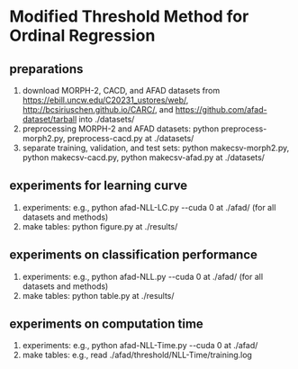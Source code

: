 # Modified Threshold Method for Ordinal Regression

## preparations
1. download MORPH-2, CACD, and AFAD datasets from https://ebill.uncw.edu/C20231_ustores/web/, http://bcsiriuschen.github.io/CARC/, and https://github.com/afad-dataset/tarball into ./datasets/
2. preprocessing MORPH-2 and AFAD datasets: python preprocess-morph2.py, preprocess-cacd.py at ./datasets/
3. separate training, validation, and test sets: python makecsv-morph2.py, python makecsv-cacd.py, python makecsv-afad.py at ./datasets/

## experiments for learning curve
1. experiments: e.g., python afad-NLL-LC.py --cuda 0 at ./afad/ (for all datasets and methods)
2. make tables: python figure.py at ./results/

## experiments on classification performance
1. experiments: e.g., python afad-NLL.py --cuda 0 at ./afad/ (for all datasets and methods)
2. make tables: python table.py at ./results/

## experiments on computation time
1. experiments: e.g., python afad-NLL-Time.py --cuda 0 at ./afad/
2. make tables: e.g., read ./afad/threshold/NLL-Time/training.log